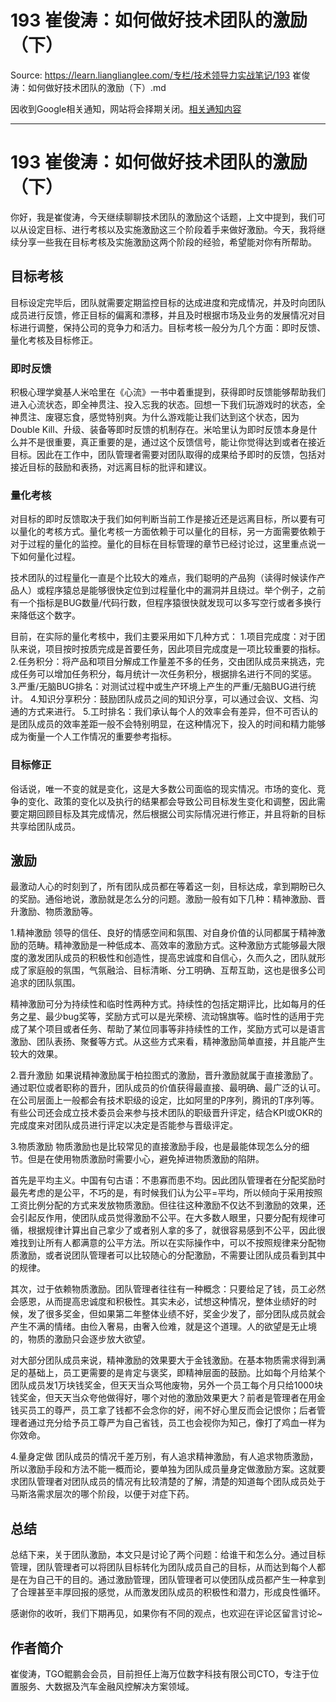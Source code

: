 # 193 崔俊涛：如何做好技术团队的激励（下） 

Source: https://learn.lianglianglee.com/专栏/技术领导力实战笔记/193 崔俊涛：如何做好技术团队的激励（下）.md

因收到Google相关通知，网站将会择期关闭。[相关通知内容](https://lumendatabase.org/notices/44265620)

---

# 193 崔俊涛：如何做好技术团队的激励（下）

你好，我是崔俊涛，今天继续聊聊技术团队的激励这个话题，上文中提到，我们可以从设定目标、进行考核以及实施激励这三个阶段着手来做好激励。今天，我将继续分享一些我在目标考核及实施激励这两个阶段的经验，希望能对你有所帮助。

## 目标考核

目标设定完毕后，团队就需要定期监控目标的达成进度和完成情况，并及时向团队成员进行反馈，修正目标的偏离和漂移，并且及时根据市场及业务的发展情况对目标进行调整，保持公司的竞争力和活力。目标考核一般分为几个方面：即时反馈、量化考核及目标修正。

### 即时反馈

积极心理学奠基人米哈里在《心流》一书中着重提到，获得即时反馈能够帮助我们进入心流状态，即全神贯注、投入忘我的状态。回想一下我们玩游戏时的状态，全神贯注、废寝忘食，感觉特别爽。为什么游戏能让我们达到这个状态，因为Double Kill、升级、装备等即时反馈的机制存在。米哈里认为即时反馈本身是什么并不是很重要，真正重要的是，通过这个反馈信号，能让你觉得达到或者在接近目标。因此在工作中，团队管理者需要对团队取得的成果给予即时的反馈，包括对接近目标的鼓励和表扬，对远离目标的批评和建议。

### 量化考核

对目标的即时反馈取决于我们如何判断当前工作是接近还是远离目标，所以要有可以量化的考核方式。量化考核一方面依赖于可以量化的目标，另一方面需要依赖于对于过程的量化的监控。量化的目标在目标管理的章节已经讨论过，这里重点说一下如何量化过程。

技术团队的过程量化一直是个比较大的难点，我们聪明的产品狗（读得时候读作产品人）或程序猿总是能够很快定位到过程量化中的漏洞并且绕过。举个例子，之前有一个指标是BUG数量/代码行数，但程序猿很快就发现可以多写空行或者多换行来降低这个数字。

目前，在实际的量化考核中，我们主要采用如下几种方式：
1.项目完成度：对于团队来说，项目按时按质完成是首要任务，因此项目完成度是一项比较重要的指标。
2.任务积分：将产品和项目分解成工作量差不多的任务，交由团队成员来挑选，完成任务可以增加任务积分，每月统计一次任务积分，根据排名进行不同的奖惩。
3.严重/无脑BUG排名：对测试过程中或生产环境上产生的严重/无脑BUG进行统计。
4.知识分享积分：鼓励团队成员之间的知识分享，可以通过会议、文档、沟通的方式来进行。
5.工时排名：我们承认每个人的效率会有差异，但不可否认的是团队成员的效率差距一般不会特别明显，在这种情况下，投入的时间和精力能够成为衡量一个人工作情况的重要参考指标。

### 目标修正

俗话说，唯一不变的就是变化，这是大多数公司面临的现实情况。市场的变化、竞争的变化、政策的变化以及执行的结果都会导致公司目标发生变化和调整，因此需要定期回顾目标及其完成情况，然后根据公司实际情况进行修正，并且将新的目标共享给团队成员。

## 激励

最激动人心的时刻到了，所有团队成员都在等着这一刻，目标达成，拿到期盼已久的奖励。通俗地说，激励就是怎么分的问题。激励一般有如下几种：精神激励、晋升激励、物质激励等。

1.精神激励
领导的信任、良好的情感空间和氛围、对自身价值的认同都属于精神激励的范畴。精神激励是一种低成本、高效率的激励方式。这种激励方式能够最大限度的激发团队成员的积极性和创造性，提高忠诚度和自信心，久而久之，团队就形成了家庭般的氛围，气氛融洽、目标清晰、分工明确、互帮互助，这也是很多公司追求的团队氛围。

精神激励可分为持续性和临时性两种方式。持续性的包括定期评比，比如每月的任务之星、最少bug奖等，奖励方式可以是光荣榜、流动锦旗等。临时性的适用于完成了某个项目或者任务、帮助了某位同事等非持续性的工作，奖励方式可以是语言激励、团队表扬、聚餐等方式。从这些方式来看，精神激励简单直接，并且能产生较大的效果。

2.晋升激励
如果说精神激励属于柏拉图式的激励，晋升激励就属于直接激励了。通过职位或者职称的晋升，团队成员的价值获得最直接、最明确、最广泛的认可。在公司层面上一般都会有技术职级的设定，比如阿里的P序列，腾讯的T序列等。有些公司还会成立技术委员会来参与技术团队的职级晋升评定，结合KPI或OKR的完成度来对团队成员进行评定以决定是否能参与晋级评定。

3.物质激励
物质激励也是比较常见的直接激励手段，也是最能体现怎么分的细节。但是在使用物质激励时需要小心，避免掉进物质激励的陷阱。

首先是平均主义。中国有句古语：不患寡而患不均。因此团队管理者在分配奖励时最先考虑的是公平，不巧的是，有时候我们认为公平=平均，所以倾向于采用按照工资比例分配的方式来发放物质激励。但往往这种激励不仅达不到激励的效果，还会引起反作用，使团队成员觉得激励不公平。在大多数人眼里，只要分配有规律可循，根据规律计算出自己拿少了或者别人拿的多了，就很容易感到不公平，因此很难找到让所有人都满意的公平方法。所以在实际操作中，可以不按照规律来分配物质激励，或者说团队管理者可以比较随心的分配激励，不需要让团队成员看到其中的规律。

其次，过于依赖物质激励。团队管理者往往有一种概念：只要给足了钱，员工必然会感恩，从而提高忠诚度和积极性。其实未必，试想这种情况，整体业绩好的时候，发了很多奖金，但如果第二年整体业绩不好，奖金少发了，部分团队成员就会产生不满的情绪。由俭入奢易，由奢入俭难，就是这个道理。人的欲望是无止境的，物质的激励只会逐步放大欲望。

对大部分团队成员来说，精神激励的效果要大于金钱激励。在基本物质需求得到满足的基础上，员工更需要的是肯定与褒奖，即精神层面的鼓励。比如每个月给某个团队成员发1万块钱奖金，但天天当众骂他废物，另外一个员工每个月只给1000块钱奖金，但天天当众夸他做得好，哪个对他的激励效果更大？前者是管理者在用金钱买员工的尊严，员工拿了钱都不会念你的好，闹不好心里反而会记恨你；后者管理者通过充分给予员工尊严为自己省钱，员工也会视你为知己，像打了鸡血一样为你效命。

4.量身定做
团队成员的情况千差万别，有人追求精神激励，有人追求物质激励，所以激励手段和方法不能一概而论，要单独为团队成员量身定做激励方案。这就要求团队管理者对团队成员的情况有比较清楚的了解，清楚的知道每个团队成员处于马斯洛需求层次的哪个阶段，以便于对症下药。

## 总结

总结下来，关于团队激励，本文只是讨论了两个问题：给谁干和怎么分。通过目标管理，团队管理者可以将团队目标转化为团队成员自己的目标，从而达到每个人都是在为自己干的目的。通过激励管理，团队管理者可以使团队成员都产生一种拿到了合理甚至丰厚回报的感觉，从而激发团队成员的积极性和潜力，形成良性循环。

感谢你的收听，我们下期再见，如果你有不同的观点，也欢迎在评论区留言讨论~

## 作者简介

崔俊涛，TGO鲲鹏会会员，目前担任上海万位数字科技有限公司CTO，专注于位置服务、大数据及汽车金融风控解决方案领域。